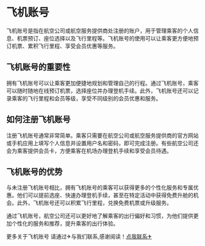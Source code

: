 # 飞机账号

飞机账号是指在航空公司或航空服务提供商处注册的账户，用于管理乘客的个人信息、机票预订、座位选择以及飞行里程等。飞机账号的使用可以让乘客更方便地预订机票、累积飞行里程、享受会员优惠等服务。

## 飞机账号的重要性

拥有飞机账号可以让乘客更加便捷地规划和管理自己的行程。通过飞机账号，乘客可以随时随地在线预订机票，选择座位并办理登机手续。此外，飞机账号还可以记录乘客的飞行里程和会员等级，享受不同级别的会员优惠和服务。

## 如何注册飞机账号

注册飞机账号通常非常简单。乘客只需要在航空公司或航空服务提供商的官方网站或手机应用上填写个人信息并设置用户名和密码，即可完成注册。有些航空公司还会为乘客提供会员卡，方便乘客在机场办理登机手续和享受会员待遇。

## 飞机账号的优势

与未注册飞机账号相比，拥有飞机账号的乘客可以获得更多的个性化服务和专属优惠。他们可以提前选座、快速办理登机手续，甚至在特定活动中获得免费升舱的机会。此外，飞机账号还可以积累飞行里程，兑换免费机票或升级服务。

通过飞机账号，航空公司还可以更好地了解乘客的出行偏好和习惯，为他们提供更加个性化的服务和推荐，提升乘客的出行体验。

更多关于飞机账号 请通过✈与我们联系,感谢阅读！[点我联系✈](https://edge.k02.cc)